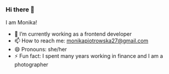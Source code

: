 ### Hi there 👋

I am Monika!  

- 🔭 I’m currently working as a  frontend developer
- 📫 How to reach me: monikapiotrowska27@gmail.com
- 😄 Pronouns: she/her
- ⚡ Fun fact: I spent many years working in finance and I am a photographer

